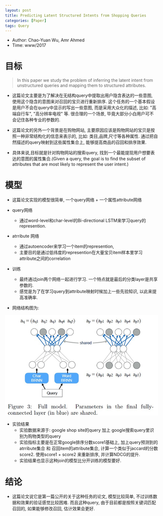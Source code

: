 ```yaml
---
layout: post
title: Predicting Latent Structured Intents from Shopping Queries
categories: [Paper]
tags: Query
---
```




* Author: Chao-Yuan Wu, Amr Ahmed
* Time: www/2017

# 目标

> In this paper we study the problem of inferring the latent intent from unstructured queries and mapping them to structured attributes.

* 这篇论文主要是为了解决在无结构query中提取出用户隐含表达的一些意图, 使用这个隐含的意图来对召回的宝贝进行重新排序. 这个任务的一个基本假设是用户不会在query中显示的写出一些意图, 而是采用大众化的描述, 比如: "高端自行车", "高分辨率电视" 等.  很合理的一个场景, 毕竟大部分小白用户可不会记住各种专业的参数的.

* 这篇论文的另外一个背景是在购物网站, 主要原因应该是购物网站的宝贝是按照一种非常结构化的信息来表示的, 比如: 类目,品牌,尺寸等各种属性. 通过把自然描述的query映射到这些属性集合上, 能够提高商品的召回和排序效果.

* 具体来说,目标就是针对购物网站的搜索query, 找到一个最能提现用户想要表达的意图的属性集合.(Given a query, the goal is to find the subset of attributes that are most likely to represent the user intent.)

# 模型

* 这篇论文实现的模型很简单, 一个query网络 + 一个属性attribute网络

* query网络
    - 通过word-level和char-level的Bi-directional LSTM来学习query的represention.
    
* atrribute 网络
    - 通过autoencoder来学习一个item的represention, 
    - 主要目的是通过低纬度的represention在大量宝贝item样本里学习attribute之间的correlation
    
* 训练
    - 最终通过join两个网络一起进行学习. 一个特点就是最后的分类layer是共享参数的.
    - 感觉是为了在学习query到attribute映射时候加上一些先验知识, 以此来提高准确率.

* 网络结构图为:
 <img src='../../images/prediction_latent.JPG' />

* 实验结果
    - 实验数据来源于: google shop site的query 加上 google搜索query里识别为购物类型的query
    - 实验指标主要是在正常google排序分数score1基础上, 加上query预测到的atrribute集合 和 召回item的attribute集合, 计算一个类似于jaccard的分数 score2. 使用score1 + score2 来重新排序, 并计算NDCG的提升. 
    - 实验结果也显示这种join的模型比分开训练的模型要好.

# 结论
* 这篇论文说它是第一篇公开的关于这种任务的论文, 模型比较简单, 不过训练数据和效果的验证感觉比较困难. 而且这种query, 由于目前都是按照关键词匹配召回的, 如果能够修改召回, 估计效果会更好.
